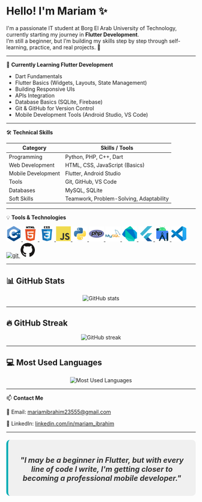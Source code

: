 <link href="https://cdnjs.cloudflare.com/ajax/libs/font-awesome/6.5.1/css/all.min.css" rel="stylesheet">    
<link rel="stylesheet" href="https://cdnjs.cloudflare.com/ajax/libs/animate.css/4.1.1/animate.min.css">    

<h1 class="animate__animated animate__fadeIn">Hello! I'm Mariam ✨</h1>    

I'm a passionate IT student at Borg El Arab University of Technology, currently starting my journey in **Flutter Development**.  
I’m still a beginner, but I’m building my skills step by step through self-learning, practice, and real projects. 🚀  

---

🌱 **Currently Learning Flutter Development**

- Dart Fundamentals  
- Flutter Basics (Widgets, Layouts, State Management)  
- Building Responsive UIs  
- APIs Integration  
- Database Basics (SQLite, Firebase)  
- Git & GitHub for Version Control  
- Mobile Development Tools (Android Studio, VS Code)  

---

🛠️ **Technical Skills**

| Category            | Skills / Tools |
|---------------------|----------------|
| Programming         | Python, PHP, C++, Dart |
| Web Development     | HTML, CSS, JavaScript (Basics) |
| Mobile Development  | Flutter, Android Studio |
| Tools               | Git, GitHub, VS Code |
| Databases           | MySQL, SQLite |
| Soft Skills         | Teamwork, Problem-Solving, Adaptability |

---

💡 **Tools & Technologies**

<p align="left">  
  <a href="https://www.cplusplus.com/" target="_blank">    
    <img src="https://raw.githubusercontent.com/devicons/devicon/master/icons/cplusplus/cplusplus-original.svg" alt="cplusplus" width="40" height="40"/>    
  </a>    
  <a href="https://www.w3.org/html/" target="_blank">    
    <img src="https://raw.githubusercontent.com/devicons/devicon/master/icons/html5/html5-original-wordmark.svg" alt="html5" width="40" height="40"/>    
  </a>    
  <a href="https://www.w3schools.com/css/" target="_blank">    
    <img src="https://raw.githubusercontent.com/devicons/devicon/master/icons/css3/css3-original-wordmark.svg" alt="css3" width="40" height="40"/>    
  </a>    
  <a href="https://developer.mozilla.org/en-US/docs/Web/JavaScript" target="_blank">    
    <img src="https://raw.githubusercontent.com/devicons/devicon/master/icons/javascript/javascript-original.svg" alt="js" width="40" height="40"/>    
  </a>    
  <a href="https://www.python.org" target="_blank">    
    <img src="https://raw.githubusercontent.com/devicons/devicon/master/icons/python/python-original.svg" alt="python" width="40" height="40"/>    
  </a>    
  <a href="https://www.php.net" target="_blank">    
    <img src="https://raw.githubusercontent.com/devicons/devicon/master/icons/php/php-original.svg" alt="php" width="40" height="40"/>    
  </a>    
  <a href="https://www.mysql.com/" target="_blank">    
    <img src="https://raw.githubusercontent.com/devicons/devicon/master/icons/mysql/mysql-original-wordmark.svg" alt="mysql" width="40" height="40"/>    
  </a>    
  <a href="https://dart.dev/" target="_blank">    
    <img src="https://raw.githubusercontent.com/devicons/devicon/master/icons/dart/dart-original.svg" alt="dart" width="40" height="40"/>    
  </a>    
  <a href="https://flutter.dev/" target="_blank">    
    <img src="https://raw.githubusercontent.com/devicons/devicon/master/icons/flutter/flutter-original.svg" alt="flutter" width="40" height="40"/>    
  </a>    
  <a href="https://developer.android.com/studio" target="_blank">    
    <img src="https://raw.githubusercontent.com/devicons/devicon/master/icons/androidstudio/androidstudio-original.svg" alt="android studio" width="40" height="40"/>    
  </a>    
  <a href="https://code.visualstudio.com/" target="_blank">    
    <img src="https://raw.githubusercontent.com/devicons/devicon/master/icons/vscode/vscode-original.svg" alt="vs code" width="40" height="40"/>    
  </a>    
  <a href="https://git-scm.com/" target="_blank">    
    <img src="https://www.vectorlogo.zone/logos/git-scm/git-scm-icon.svg" alt="git" width="40" height="40"/>    
  </a>    
  <a href="https://github.com/" target="_blank">    
    <img src="https://raw.githubusercontent.com/devicons/devicon/master/icons/github/github-original.svg" alt="github" width="40" height="40"/>    
  </a>    
</p>    

---

## 📊 GitHub Stats

<p align="center">
  <img src="https://github-readme-stats.vercel.app/api?username=USERNAME&show_icons=true&theme=tokyonight" alt="GitHub stats" />
</p>

---

## 🔥 GitHub Streak

<p align="center">
  <img src="https://streak-stats.demolab.com/?mariomaibrahim=USERNAME&theme=tokyonight" alt="GitHub streak" />
</p>

---

## 💻 Most Used Languages

<p align="center">
  <img src="https://github-readme-stats.vercel.app/api/top-langs/?mariomaibrahim=USERNAME&layout=compact&theme=tokyonight" alt="Most Used Languages" />
</p>

---

📫 **Contact Me**

📧 Email: mariamibrahim23555@gmail.com  

💼 LinkedIn: [linkedin.com/in/mariam_ibrahim](https://linkedin.com/in/mariam_ibrahim)  

---

<div style="border-left: 5px solid #00adb5; background-color: #f0f0f0; padding: 15px 20px; font-style: italic; font-size: 1.2em; margin: 20px 0; border-radius: 10px; color: #333;">    
  <h3 style="text-align: center;">"I may be a beginner in Flutter, but with every line of code I write, I'm getting closer to becoming a professional mobile developer."</h3>    
</div>
